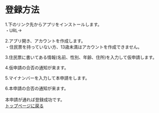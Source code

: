 # 登録方法
1.下のリンク先からアプリをインストールします。  
・URL→<br>

2.アプリ開き、アカウントを作成します。  
・住民票を持っていない方、13歳未満はアカウントを作成できません。  

3.住民票に書いてある情報(名前、性別、年齢、住所)を入力して仮申請します。 

4.仮申請の合否の通知が来ます。  

5.マイナンバーを入力して本申請をします。

6.本申請の合否の通知が来ます。<br><br>
本申請が通れば登録成功です。<br>
[トップページに戻る](https://16-2505-058-4.github.io/app/index)
